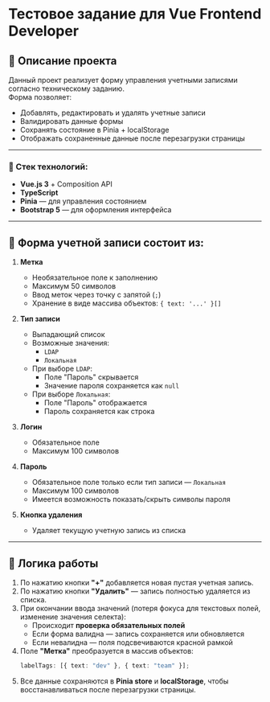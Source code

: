 # Тестовое задание для Vue Frontend Developer

## 📝 Описание проекта

Данный проект реализует форму управления учетными записями согласно техническому заданию.  
Форма позволяет:

- Добавлять, редактировать и удалять учетные записи
- Валидировать данные формы
- Сохранять состояние в Pinia + localStorage
- Отображать сохраненные данные после перезагрузки страницы

---

### 🧰 Стек технологий:

- **Vue.js 3** + Composition API
- **TypeScript**
- **Pinia** — для управления состоянием
- **Bootstrap 5** — для оформления интерфейса

---

## 📄 Форма учетной записи состоит из:

1. **Метка**

   - Необязательное поле к заполнению
   - Максимум 50 символов
   - Ввод меток через точку с запятой (`;`)
   - Хранение в виде массива объектов: `{ text: '...' }[]`

2. **Тип записи**

   - Выпадающий список
   - Возможные значения:
     - `LDAP`
     - `Локальная`
   - При выборе `LDAP`:
     - Поле "Пароль" скрывается
     - Значение пароля сохраняется как `null`
   - При выборе `Локальная`:
     - Поле "Пароль" отображается
     - Пароль сохраняется как строка

3. **Логин**

   - Обязательное поле
   - Максимум 100 символов

4. **Пароль**

   - Обязательное поле только если тип записи — `Локальная`
   - Максимум 100 символов
   - Имеется возможность показать/скрыть символы пароля

5. **Кнопка удаления**
   - Удаляет текущую учетную запись из списка

---

## 🔄 Логика работы

1. По нажатию кнопки **"+"** добавляется новая пустая учетная запись.
2. По нажатию кнопки **"Удалить"** — запись полностью удаляется из списка.
3. При окончании ввода значений (потеря фокуса для текстовых полей, изменение значения селекта):
   - Происходит **проверка обязательных полей**
   - Если форма валидна — запись сохраняется или обновляется
   - Если невалидна — поля подсвечиваются красной рамкой
4. Поле **"Метка"** преобразуется в массив объектов:
   ```ts
   labelTags: [{ text: "dev" }, { text: "team" }];
   ```
5. Все данные сохраняются в **Pinia store** и **localStorage**, чтобы восстанавливаться после перезагрузки страницы.

